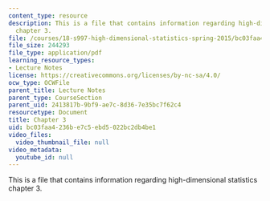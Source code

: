 ```yaml
---
content_type: resource
description: This is a file that contains information regarding high-dimensional statistics
  chapter 3.
file: /courses/18-s997-high-dimensional-statistics-spring-2015/bc03faa4236be7c5ebd5022bc2db4be1_MIT18_S997S15_Chapter3.pdf
file_size: 244293
file_type: application/pdf
learning_resource_types:
- Lecture Notes
license: https://creativecommons.org/licenses/by-nc-sa/4.0/
ocw_type: OCWFile
parent_title: Lecture Notes
parent_type: CourseSection
parent_uid: 2413817b-9bf9-ae7c-8d36-7e35bc7f62c4
resourcetype: Document
title: Chapter 3
uid: bc03faa4-236b-e7c5-ebd5-022bc2db4be1
video_files:
  video_thumbnail_file: null
video_metadata:
  youtube_id: null
---
```

This is a file that contains information regarding high-dimensional statistics chapter 3.